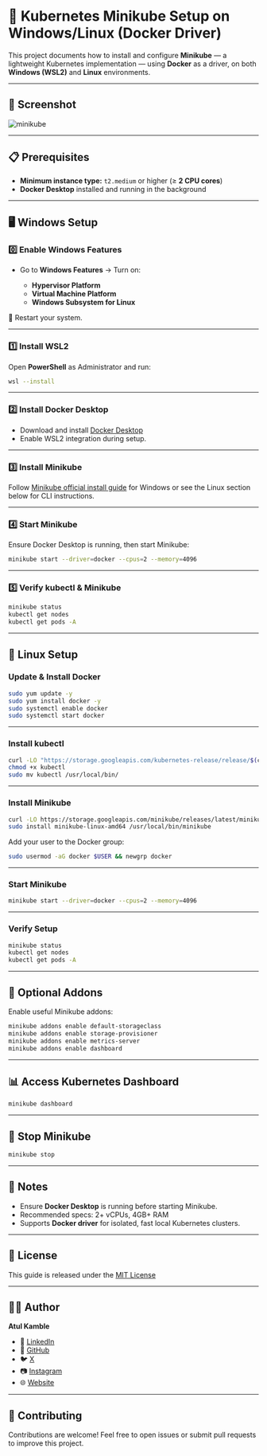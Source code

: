 # 🐳 Kubernetes Minikube Setup on Windows/Linux (Docker Driver)

This project documents how to install and configure **Minikube** — a lightweight Kubernetes implementation — using **Docker** as a driver, on both **Windows (WSL2)** and **Linux** environments.

---
## 📸 Screenshot

![minikube](https://github.com/atulkamble/ec2-minikube/blob/main/minikube.png)

---

## 📋 Prerequisites

* **Minimum instance type:** `t2.medium` or higher (≥ **2 CPU cores**)
* **Docker Desktop** installed and running in the background

---

## 🖥️ Windows Setup

### 0️⃣ Enable Windows Features

* Go to **Windows Features** → Turn on:

  * **Hypervisor Platform**
  * **Virtual Machine Platform**
  * **Windows Subsystem for Linux**

📌 Restart your system.

---

### 1️⃣ Install WSL2

Open **PowerShell** as Administrator and run:

```bash
wsl --install
```

---

### 2️⃣ Install Docker Desktop

* Download and install [Docker Desktop](https://www.docker.com/products/docker-desktop/)
* Enable WSL2 integration during setup.

---

### 3️⃣ Install Minikube

Follow [Minikube official install guide](https://minikube.sigs.k8s.io/docs/start/) for Windows or see the Linux section below for CLI instructions.

---

### 4️⃣ Start Minikube

Ensure Docker Desktop is running, then start Minikube:

```bash
minikube start --driver=docker --cpus=2 --memory=4096
```

---

### 5️⃣ Verify kubectl & Minikube

```bash
minikube status
kubectl get nodes
kubectl get pods -A
```

---

## 🐧 Linux Setup

### Update & Install Docker

```bash
sudo yum update -y
sudo yum install docker -y
sudo systemctl enable docker
sudo systemctl start docker
```

---

### Install kubectl

```bash
curl -LO "https://storage.googleapis.com/kubernetes-release/release/$(curl -s https://storage.googleapis.com/kubernetes-release/release/stable.txt)/bin/linux/amd64/kubectl"
chmod +x kubectl
sudo mv kubectl /usr/local/bin/
```

---

### Install Minikube

```bash
curl -LO https://storage.googleapis.com/minikube/releases/latest/minikube-linux-amd64
sudo install minikube-linux-amd64 /usr/local/bin/minikube
```

Add your user to the Docker group:

```bash
sudo usermod -aG docker $USER && newgrp docker
```

---

### Start Minikube

```bash
minikube start --driver=docker --cpus=2 --memory=4096
```

---

### Verify Setup

```bash
minikube status
kubectl get nodes
kubectl get pods -A
```

---

## 🔧 Optional Addons

Enable useful Minikube addons:

```bash
minikube addons enable default-storageclass
minikube addons enable storage-provisioner
minikube addons enable metrics-server
minikube addons enable dashboard
```

---

## 📊 Access Kubernetes Dashboard

```bash
minikube dashboard
```

---

## 🛑 Stop Minikube

```bash
minikube stop
```

---

## 📌 Notes

* Ensure **Docker Desktop** is running before starting Minikube.
* Recommended specs: 2+ vCPUs, 4GB+ RAM
* Supports **Docker driver** for isolated, fast local Kubernetes clusters.

---

## 📜 License

This guide is released under the [MIT License](LICENSE)

---

## 👨‍💻 Author

**Atul Kamble**

- 💼 [LinkedIn](https://www.linkedin.com/in/atuljkamble)
- 🐙 [GitHub](https://github.com/atulkamble)
- 🐦 [X](https://x.com/Atul_Kamble)
- 📷 [Instagram](https://www.instagram.com/atuljkamble)
- 🌐 [Website](https://www.atulkamble.in)

---


## 🙌 Contributing

Contributions are welcome! Feel free to open issues or submit pull requests to improve this project.

